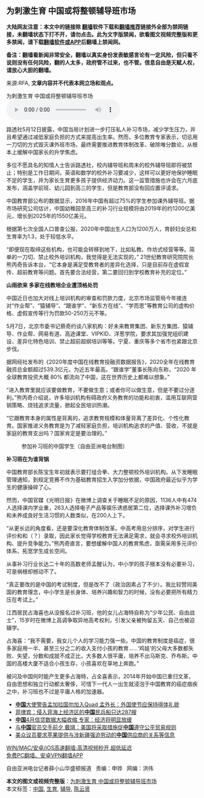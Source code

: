  <h2>为刺激生育 中国或将整顿辅导班市场</h2> <p class="notice"><b>大陆网友注意：本文中的链接除 <a href="https://github.com/bannedbook/fanqiang" >翻墙</a>软件下载和<a href="https://github.com/killgcd/justmysocks/blob/master/README.md">翻墙推荐</a>链接外全部为禁网链接，未翻墙状态下打不开，请勿点击。此为文字版禁闻，欲看图文视频完整版和更多禁闻，请下载<a href="https://github.com/bannedbook/fanqiang">翻墙软件或APP</a>后翻墙上禁闻网。</p><p>备注：翻墙看新闻非常安全，翻墙以真实身份发表敏感言论有一定风险，但只看不说则没有任何风险，翻的人太多，政府管不过来，也不管。信息自由是天赋人权，请放心大胆的翻墙。</b></p>  <div class="entry"> <p>来源:RFA, <strong>文章内容并不代表本网立场和观点。</strong></p> <p>&#20026;&#21050;&#28608;&#29983;&#32946; &#20013;&#22269;&#25110;&#23558;&#25972;&#39039;&#36741;&#23548;&#29677;&#24066;&#22330;             <audio controls="controls" preload="metadata" src="https://www.rfa.org/mandarin/yataibaodao/kejiaowen/xx-05122021110413.html/@@stream" type="audio/mpeg"></audio></p> <p>&#36335;&#36879;&#31038;5&#26376;12&#26085;&#25259;&#38706;&#65292;&#20013;&#22269;&#24403;&#23616;&#35745;&#21010;&#36827;&#19968;&#27493;&#25171;&#21387;&#31169;&#20154;&#34917;&#20064;&#24066;&#22330;&#65292;&#20943;&#23569;&#23398;&#29983;&#21387;&#21147;&#65292;&#24182;&#19988;&#24076;&#26395;&#36890;&#36807;&#20943;&#20302;&#23478;&#24237;&#36127;&#25285;&#30340;&#26041;&#24335;&#26469;&#25552;&#39640;&#20986;&#29983;&#29575;&#12290;&#28982;&#32780;&#65292;&#22810;&#20301;&#25945;&#32946;&#19987;&#23478;&#34920;&#31034;&#65292;&#20999;&#24524;&#29992;&#19968;&#20992;&#20999;&#30340;&#26041;&#24335;&#27585;&#28781;&#35838;&#22806;&#29677;&#24066;&#22330;&#65292;&#26368;&#32456;&#38656;&#35201;&#25512;&#36827;&#25945;&#32946;&#20307;&#21046;&#25913;&#38761;&#12289;&#30772;&#38500;&#21807;&#20998;&#25968;&#35770;&#65292;&#20174;&#26681;&#26412;&#19978;&#32531;&#35299;&#20013;&#22269;&#23478;&#38271;&#30340;&#21319;&#23398;&#28966;&#34385;&#12290;</p> <p>&#22810;&#20301;&#19981;&#24895;&#20855;&#21517;&#30340;&#30693;&#24773;&#20154;&#22763;&#21578;&#35785;&#36335;&#36879;&#31038;&#65292;&#26657;&#20869;&#36741;&#23548;&#29677;&#21644;&#21608;&#26411;&#30340;&#26657;&#22806;&#36741;&#23548;&#29677;&#21363;&#23558;&#34987;&#31105;&#27490;&#65307;&#29305;&#21035;&#26159;&#24037;&#20316;&#26085;&#26399;&#38388;&#65292;&#33521;&#35821;&#21644;&#25968;&#23398;&#30340;&#26657;&#22806;&#34917;&#20064;&#35201;&#20943;&#23569;&#65292;&#36825;&#26679;&#21487;&#20197;&#26356;&#22909;&#22320;&#20445;&#25252;&#30561;&#30496;&#19981;&#36275;&#30340;&#23398;&#29983;&#65292;&#24182;&#20026;&#23478;&#38271;&#29983;&#32946;&#26356;&#22810;&#23401;&#23376;&#25552;&#20379;&#32463;&#27982;&#21160;&#21147;&#12290;&#36825;&#19968;&#30417;&#31649;&#25514;&#26045;&#20063;&#35768;&#20250;&#22312;&#20845;&#26376;&#24213;&#21457;&#24067;&#65292;&#28085;&#30422;&#23398;&#21069;&#29677;&#12289;&#24188;&#20799;&#22253;&#21040;&#39640;&#19977;&#30340;&#23398;&#29983;&#65292;&#20294;&#26159;&#25945;&#32946;&#37096;&#27809;&#26377;&#22238;&#24212;&#32622;&#35780;&#35831;&#27714;&#12290;</p> <p>&#20013;&#22269;&#25945;&#32946;&#37096;&#20844;&#24067;&#30340;&#25968;&#25454;&#26174;&#31034;&#65292;2016&#24180;&#20013;&#22269;&#26377;&#36229;&#36807;75%&#30340;&#23398;&#29983;&#21442;&#21152;&#35838;&#22806;&#36741;&#23548;&#29677;&#12290;&#25454;&#24066;&#22330;&#30740;&#31350;&#20844;&#21496;&#20272;&#35745;&#65292;&#20013;&#22269;&#24188;&#31258;&#22253;&#33267;&#39640;&#19977;&#30340;&#34917;&#20064;&#34892;&#19994;&#35268;&#27169;&#23558;&#30001;2019&#24180;&#30340;&#32422;1200&#20159;&#32654;&#20803;&#65292;&#22686;&#38271;&#21040;2025&#24180;&#30340;1550&#20159;&#32654;&#20803;&#12290;</p> <p>&#26681;&#25454;&#31532;&#19971;&#27425;&#20840;&#22269;&#20154;&#21475;&#26222;&#26597;&#20844;&#25253;&#65292;2020&#24180;&#20013;&#22269;&#20986;&#29983;&#20154;&#21475;&#20026;1200&#19975;&#20154;&#65292;&#32946;&#40836;&#22919;&#22899;&#24635;&#21644;&#29983;&#32946;&#29575;&#20026;1.3&#65292;&#22788;&#20110;&#36739;&#20302;&#27700;&#24179;&#12290;</p>  <p>&#8220;&#21363;&#20415;&#29616;&#22312;&#21462;&#32532;&#36825;&#20123;&#26426;&#26500;&#65292;&#20063;&#21487;&#33021;&#20250;&#36716;&#31227;&#21040;&#22320;&#19979;&#65292;&#27604;&#22914;&#31169;&#25945;&#12289;&#20316;&#22346;&#24335;&#32463;&#33829;&#31561;&#31561;&#12290;&#31616;&#21333;&#30340;&#19968;&#20992;&#20999;&#12289;&#31105;&#27490;&#26657;&#22806;&#22521;&#35757;&#26426;&#26500;&#65292;&#25105;&#35273;&#24471;&#26159;&#26080;&#27861;&#23454;&#29616;&#30340;&#65292;&#8221; 21&#19990;&#32426;&#25945;&#32946;&#30740;&#31350;&#38498;&#38498;&#38271;&#29066;&#19993;&#22855;&#21578;&#35785;&#26412;&#21488;&#65292;&#8220;&#23427;&#26412;&#36523;&#26159;&#28385;&#36275;&#21463;&#25945;&#32946;&#32773;&#30340;&#24046;&#24322;&#21270;&#36873;&#25321;&#65292;&#21482;&#26159;&#30446;&#21069;&#23384;&#22312;&#34394;&#20551;&#23459;&#20256;&#12289;&#36229;&#21069;&#25945;&#32946;&#31561;&#38382;&#39064;&#12290;&#39318;&#20808;&#35201;&#21512;&#27861;&#32463;&#33829;&#65292;&#31532;&#20108;&#35201;&#22238;&#24402;&#21040;&#23398;&#26657;&#25945;&#32946;&#34917;&#20805;&#30340;&#23450;&#20301;&#12290;&#8221;</p> <p> </p> <ul> </ul> <p> </p> <p><strong>&#23665;&#38632;&#27442;&#26469; &#22810;&#23478;&#22312;&#32447;&#25945;&#22521;&#20225;&#19994;&#36973;&#39030;&#26684;&#22788;&#32602;</strong></p> <p>&#20013;&#22269;&#36817;&#26085;&#20063;&#21152;&#22823;&#23545;&#32447;&#19978;&#22521;&#35757;&#26426;&#26500;&#30340;&#23457;&#26597;&#21644;&#32602;&#27454;&#21147;&#24230;&#65292;&#21271;&#20140;&#24066;&#22330;&#30417;&#31649;&#23616;&#20170;&#24180;&#25509;&#36830;&#23545;&#8220;&#20316;&#19994;&#24110;&#8221;&#12289;&#8220;&#29503;&#36741;&#23548;&#8221;&#12289;&#8220;&#36319;&#35841;&#23398;&#8221;&#12289;&#8220;&#26032;&#19996;&#26041;&#22312;&#32447;&#8221;&#12289;&#8220;&#23398;&#32780;&#24605;&#8221;&#31561;&#25945;&#32946;&#20844;&#21496;&#30340;&#34394;&#26500;&#20215;&#26684;&#12289;&#34394;&#20551;&#23459;&#20256;&#31561;&#34892;&#20026;&#32602;&#27454;50-250&#19975;&#20803;&#19981;&#31561;&#12290;</p> <p>5&#26376;7&#26085;&#65292;&#21271;&#20140;&#24066;&#22996;&#20070;&#35760;&#34081;&#22855;&#32422;&#35848;&#20843;&#23478;&#26426;&#26500;&#65306;&#22909;&#26410;&#26469;&#25945;&#32946;&#38598;&#22242;&#12289;&#26032;&#19996;&#26041;&#38598;&#22242;&#12289;&#29503;&#36741;&#23548;&#12289;&#20316;&#19994;&#24110;&#12289;&#32593;&#26131;&#26377;&#36947;&#12289;&#39640;&#36884;&#35838;&#22530;&#12289;VIPKID&#12289;&#27915;&#33905;&#23398;&#38498;&#65292;&#35201;&#27714;&#20854;&#21152;&#24378;&#20826;&#32452;&#32455;&#24314;&#35774;&#12289;&#24046;&#24322;&#21270;&#29305;&#33394;&#22521;&#35757;&#12289;&#31105;&#27490;&#36229;&#21069;&#36229;&#32434;&#22521;&#35757;&#31561;&#31561;&#12290;&#23425;&#22799;&#12289;&#37325;&#24198;&#31561;&#22810;&#20010;&#30465;&#24066;&#20063;&#32039;&#36319;&#21271;&#20140;&#27493;&#20240;&#12290;</p>  <p>&#25454;&#32593;&#32463;&#31038;&#21457;&#24067;&#30340;&#12298;2020&#24180;&#24230;&#20013;&#22269;&#22312;&#32447;&#25945;&#32946;&#25237;&#34701;&#36164;&#25968;&#25454;&#25253;&#21578;&#12299;&#65292;2020&#20840;&#24180;&#22312;&#32447;&#25945;&#32946;&#34701;&#36164;&#24635;&#37329;&#39069;&#36229;&#36807;539.3&#20159;&#20803;&#65292;&#20026;&#36817;&#20116;&#24180;&#26368;&#39640;&#12290;&#8220;&#36319;&#35841;&#23398;&#8221;&#33891;&#20107;&#38271;&#38472;&#21521;&#19996;&#31216;&#65292;&#8220;2020 &#24180;&#20840;&#29699;&#25945;&#32946;&#25237;&#36164;&#22823;&#27010; 80% &#37117;&#27969;&#21521;&#20102;&#20013;&#22269;&#65292;&#36825;&#22312;&#19990;&#30028;&#21382;&#21490;&#19978;&#37117;&#38590;&#20197;&#24819;&#35937;&#12290;&#8221;</p> <p>&#8220;&#36827;&#20837;&#25945;&#32946;&#37324;&#23601;&#24212;&#35813;&#35201;&#20570;&#25945;&#32946;&#65292;&#19981;&#35201;&#20570;&#29983;&#24847;&#65307;&#25110;&#32773;&#20320;&#21487;&#20197;&#20570;&#29983;&#24847;&#65292;&#20294;&#26159;&#19981;&#35201;&#36807;&#20998;&#36880;&#21033;&#12290;&#8221;&#29066;&#19993;&#22855;&#20171;&#32461;&#35828;&#65292;&#35768;&#22810;&#22521;&#35757;&#26426;&#26500;&#26377;&#30861;&#25919;&#24220;&#20041;&#21153;&#25945;&#32946;&#30340;&#21151;&#33021;&#21644;&#21021;&#34935;&#65292;&#28389;&#29992;&#20114;&#32852;&#32593;&#33829;&#38144;&#31574;&#30053;&#12289;&#28903;&#38065;&#36861;&#27714;&#27969;&#37327;&#65292;&#25472;&#36215;&#20840;&#27665;&#22521;&#35757;&#28909;&#28526;&#12290;</p> <p>&#8220;&#23427;&#36319;&#25945;&#32946;&#26412;&#36523;&#30340;&#23646;&#24615;&#26159;&#32972;&#31163;&#30340;&#65292;&#36861;&#27714;&#25945;&#32946;&#35268;&#27169;&#21644;&#20307;&#37327;&#32972;&#31163;&#20102;&#24046;&#24322;&#21270;&#12289;&#20010;&#24615;&#21270;&#25945;&#32946;&#12290;&#22269;&#23478;&#25512;&#36827;&#20041;&#21153;&#25945;&#32946;&#26159;&#20026;&#20102;&#20943;&#36731;&#23478;&#24237;&#36127;&#25285;&#65292;&#22521;&#35757;&#26426;&#26500;&#36861;&#27714;&#30340;&#20135;&#20540;&#12289;&#33829;&#25910;&#65292;&#19981;&#23601;&#26159;&#23478;&#24237;&#30340;&#25945;&#32946;&#25903;&#20986;&#21527;&#65311;&#22269;&#23478;&#32943;&#23450;&#26159;&#35201;&#27835;&#29702;&#30340;&#12290;&#8221;</p> <p><figure> <figcaption>&#21442;&#21152;&#34917;&#20064;&#29677;&#30340;&#20013;&#22269;&#23398;&#29983;&#65288;&#33258;&#30001;&#20122;&#27954;&#30005;&#21488;&#21046;&#22270;&#65289;</figcaption></figure> </p> <p><strong>&#34917;&#20064;&#29677;&#22312;&#20026;&#35841;&#32972;&#38149;</strong></p> <p>&#20013;&#22269;&#25945;&#32946;&#37096;&#38271;&#38472;&#23453;&#29983;&#24180;&#21021;&#23601;&#34920;&#31034;&#35201;&#25171;&#32452;&#21512;&#25331;&#12289;&#22823;&#21147;&#25972;&#39039;&#26657;&#22806;&#22521;&#35757;&#26426;&#26500;&#12290;&#20174;&#19979;&#21457;&#30561;&#30496;&#31649;&#29702;&#36890;&#30693;&#65292;&#21040;&#35268;&#23450;&#31454;&#36187;&#19981;&#20316;&#20026;&#22522;&#30784;&#25945;&#32946;&#25307;&#29983;&#20837;&#23398;&#21152;&#20998;&#20381;&#25454;&#65292;&#20013;&#22269;&#25919;&#24220;&#26368;&#36817;&#20284;&#20046;&#20026;&#23398;&#29983;&#30340;&#20581;&#24247;&#25805;&#30862;&#20102;&#24515;&#12290;</p>  <p>&#28982;&#32780;&#65292;&#20013;&#22269;&#23448;&#23186;&#12298;&#20809;&#26126;&#26085;&#25253;&#12299;&#22312;&#24494;&#21338;&#19978;&#35843;&#26597;&#20851;&#20110;&#30561;&#30496;&#19981;&#36275;&#30340;&#21407;&#22240;&#65292;1136&#20154;&#20013;&#26377;474&#20154;&#36873;&#25321;&#35838;&#20869;&#23398;&#19994;&#37325;&#65292;263&#20154;&#36873;&#25321;&#30005;&#23376;&#20135;&#21697;&#31561;&#23089;&#20048;&#35825;&#24785;&#23621;&#31532;&#20108;&#20301;&#65292;&#36873;&#25321;&#35838;&#22806;&#34917;&#20064;&#22686;&#36127;&#21644;&#26410;&#20859;&#25104;&#33391;&#22909;&#29983;&#27963;&#20064;&#24815;&#30340;&#20154;&#25968;&#31867;&#20284;&#65292;&#22312;200&#20154;&#19978;&#19979;&#12290;</p> <p>&#8220;&#20174;&#26356;&#38271;&#36828;&#30340;&#35282;&#24230;&#30475;&#65292;&#36824;&#26159;&#35201;&#28145;&#21270;&#25945;&#32946;&#20307;&#21046;&#25913;&#38761;&#12290;&#20013;&#39640;&#32771;&#29992;&#24635;&#20998;&#25490;&#24207;&#65292;&#23545;&#23398;&#29983;&#36827;&#34892;&#35780;&#20215;&#21644;&#21644;&#65288;&#65311;&#65289;&#24405;&#21462;&#65292;&#22240;&#27492;&#23478;&#38271;&#35273;&#24471;&#23398;&#26657;&#25945;&#32946;&#26080;&#27861;&#28385;&#36275;&#38656;&#27714;&#65292;&#23601;&#20250;&#23547;&#27714;&#26657;&#22806;&#22521;&#35757;&#26426;&#26500;&#12289;&#25552;&#21319;&#31454;&#20105;&#33021;&#21147;&#12290;&#8221;&#29066;&#19993;&#22855;&#30452;&#35328;&#65292;&#35201;&#24819;&#32531;&#35299;&#20013;&#22269;&#20154;&#30340;&#25945;&#32946;&#28966;&#34385;&#65292;&#20127;&#38656;&#37319;&#29992;&#22810;&#20803;&#35780;&#20215;&#20307;&#31995;&#12289;&#25299;&#23485;&#23398;&#29983;&#25104;&#38271;&#31354;&#38388;&#12290;</p> <p>&#20174;&#20107;&#34917;&#20064;&#34892;&#19994;&#38271;&#36798;&#20108;&#21313;&#24180;&#30340;&#39640;&#25968;&#32769;&#24072;&#23391;&#37266;&#35748;&#20026;&#65292;&#20013;&#23567;&#23398;&#30340;&#23401;&#23376;&#26681;&#26412;&#27809;&#26377;&#24517;&#35201;&#34917;&#20064;&#65292;&#21487;&#26159;&#31096;&#26681;&#21364;&#25788;&#21160;&#19981;&#20102;&#12290;</p> <p>&#8220;&#30495;&#27491;&#35201;&#25913;&#30340;&#26159;&#20013;&#22269;&#30340;&#32771;&#35797;&#21046;&#24230;&#65292;&#20294;&#26159;&#25913;&#19981;&#20102;&#65288;&#25919;&#27835;&#22240;&#32032;&#21344;&#20102;&#19981;&#23569;&#65289;&#12290;&#25105;&#27604;&#36739;&#36190;&#21516;&#32654;&#22269;&#30340;&#25945;&#32946;&#29702;&#24565;&#65292;&#20013;&#23567;&#23398;&#29983;&#26159;&#38271;&#36523;&#20307;&#12289;&#22521;&#20859;&#20852;&#36259;&#21644;&#26234;&#21147;&#30340;&#26102;&#20505;&#65292;&#27809;&#26377;&#24517;&#35201;&#25226;&#25152;&#26377;&#31934;&#21147;&#21387;&#22312;&#32771;&#35797;&#19978;&#12290;&#8221;</p> <p>&#27743;&#35199;&#23621;&#27665;&#21344;&#28023;&#21916;&#20063;&#20174;&#27809;&#25253;&#21517;&#36807;&#34917;&#20064;&#29677;&#65292;&#20182;&#30340;&#22899;&#20799;&#21344;&#28023;&#29305;&#33258;&#31216;&#20026;&#8220;&#23569;&#24180;&#20844;&#27665;&#12289;&#33258;&#30001;&#25112;&#22763;&#8221;&#65292;15&#23681;&#26102;&#22312;&#24494;&#21338;&#19978;&#39640;&#35843;&#20105;&#21462;&#24322;&#22320;&#39640;&#32771;&#26435;&#21033;&#65292;&#24341;&#21457;&#29238;&#20146;&#34987;&#25304;&#30041;&#20116;&#22825;&#12289;&#33258;&#24049;&#20063;&#34987;&#36843;&#36749;&#23398;&#12290;</p> <p>&#21344;&#28023;&#21916;&#65306;&#8220;&#25105;&#19981;&#38656;&#35201;&#65292;&#25105;&#22899;&#20799;&#20010;&#20154;&#30340;&#23398;&#20064;&#33021;&#21147;&#24378;&#19968;&#20123;&#12290;&#20013;&#22269;&#30340;&#25945;&#32946;&#21046;&#24230;&#26159;&#30284;&#30151;&#65292;&#24456;&#22810;&#23478;&#24237;&#29992;&#19968;&#21322;&#12289;&#29978;&#33267;&#19977;&#20998;&#20043;&#20108;&#30340;&#25910;&#20837;&#25903;&#20184;&#23567;&#23401;&#30340;&#25945;&#32946;&#8230;&#8230;&#8216;&#40481;&#23043;&#8217;&#30340;&#29238;&#27597;&#22823;&#22810;&#25968;&#37117;&#22833;&#36133;&#12289;&#22833;&#26395;&#65292;&#20998;&#25968;&#21644;&#25104;&#23601;&#19981;&#25104;&#27491;&#27604;&#65292;&#22823;&#22810;&#25968;&#20154;&#24456;&#24179;&#24248;&#65292;&#22521;&#20859;&#19981;&#20986;&#39532;&#26031;&#20811;&#12289;&#20052;&#24067;&#26031;&#12290;&#20013;&#22269;&#30340;&#39640;&#27004;&#22823;&#21414;&#19981;&#36866;&#21512;&#23567;&#23401;&#29983;&#23384;&#65292;&#23567;&#23401;&#21916;&#27426;&#22312;&#33609;&#22320;&#19978;&#22868;&#36305;&#12290;&#8221;</p>  <p>&#34987;&#38382;&#21450;&#20013;&#22269;&#20309;&#26102;&#33021;&#20135;&#29983;&#26356;&#22810;&#21344;&#28023;&#29305;&#65292;&#21344;&#20840;&#21916;&#34920;&#31034;&#65292;2014&#24180;&#24320;&#22987;&#20013;&#22269;&#24050;&#37325;&#24402;&#25991;&#38761;&#65292;&#33258;&#30001;&#24605;&#24819;&#21644;&#29420;&#31435;&#34892;&#21160;&#37117;&#22826;&#22882;&#20360;&#65292;&#21487;&#24796;&#19979;&#19968;&#20195;&#20154;&#19968;&#20986;&#29983;&#23601;&#28024;&#27873;&#20110;&#20013;&#22269;&#25945;&#32946;&#30340;&#30284;&#30151;&#30204;&#30142;&#20043;&#20013;&#65292;&#34917;&#20064;&#29677;&#20063;&#19981;&#36807;&#26159;&#24179;&#24248;&#20154;&#26684;&#30340;&#21152;&#36895;&#22120;&#12290;</p> <ul class='op-related-articles' title='相关阅读'> <li><a href='https://www.bannedbook.org/bnews/headline/20210513/1545300.html' target='_blank'><b>中国</b>大使警告孟加拉国勿加入Quad 孟外长：外国使节应保持得体礼貌</a></li> <li><a href='https://www.bannedbook.org/bnews/headline/20210513/1545299.html' target='_blank'>菲律宾：侵入菲海上经济区的<b>中国</b>民兵船只达287艘</a></li> <li><a href='https://www.bannedbook.org/bnews/comments/20210513/1545295.html' target='_blank'><b>中国</b>4月信贷数据大幅收缩 专家：经济将明显放缓</a></li> <li><a href='https://www.bannedbook.org/bnews/headline/20210513/1545293.html' target='_blank'>与<b>中国</b>官员交手前夕 戴琪：美国将采取措施促<b>中国</b>遵守公平贸易规则</a></li> <li><a href='https://www.bannedbook.org/bnews/headline/20210513/1545279.html' target='_blank'>美众议员要求苹果提供与涉新疆强迫劳动的<b>中国</b>供应商的关系等信息</a></li> </ul> <p class="texttj"> <a href="https://github.com/bannedbook/fanqiang/wiki/V2ray%E6%9C%BA%E5%9C%BA" target="_blank">WIN/MAC/安卓/iOS高速翻墙:高清视频秒开,超低延迟</a><br/> <a href="https://github.com/bannedbook/fanqiang/wiki/%E7%A6%81%E9%97%BB%E7%BD%91%E5%AE%89%E5%8D%93%E7%BF%BB%E5%A2%99%E6%96%B0%E9%97%BBAPP" target="_blank">免费PC翻墙、安卓VPN翻墙APP</a></p><div id="archive-pix-1" class="banner-ads"> <!-- AuctionX Display platform tag START --> <div id="26318x728x90x621x_ADSLOT1" clicktrack="%%CLICK_URL_ESC%%"></div> <!-- AuctionX Display platform tag END --> </div> <div id="archive-pix-2" class="banner-ads"> <!-- AuctionX Display platform tag START --> <div id="26315x300x250x621x_ADSLOT1" clicktrack="%%CLICK_URL_ESC%%"></div> <!-- AuctionX Display platform tag END --> </div><p>&#33258;&#30001;&#20122;&#27954;&#30005;&#21488;&#35760;&#32773;&#34203;&#23567;&#23665;&#21326;&#30427;&#39039;&#25253;&#36947;&#160;&#160; &#36131;&#32534;&#65306;&#30003;&#38119;&#160;&#160; &#32593;&#32534;&#65306;&#27946;&#20255;</p><a name='sharetosocial'></a>       <div><b>本文的图文或视频完整版</b>：<a href='https://www.bannedbook.org/bnews/ssgc/20210513/1545327.html'>为刺激生育 中国或将整顿辅导班市场</a></div>  </div><!--END ENTRY--> <div class="postfooter"> <div>本文标签：<a href="https://www.bannedbook.org/bnews/tag/%E4%B8%AD%E5%9B%BD/" rel="tag">中国</a>, <a href="https://www.bannedbook.org/bnews/tag/%e7%94%9f%e8%82%b2/" rel="tag">生育</a>, <a href="https://www.bannedbook.org/bnews/tag/%E8%BE%85%E5%AF%BC/" rel="tag">辅导</a>, <a href="https://www.bannedbook.org/bnews/tag/%e9%99%88%e4%ba%91%e8%b4%a4/" rel="tag">陈云贤</a></div>  </div><!--END POSTFOOTER--> 